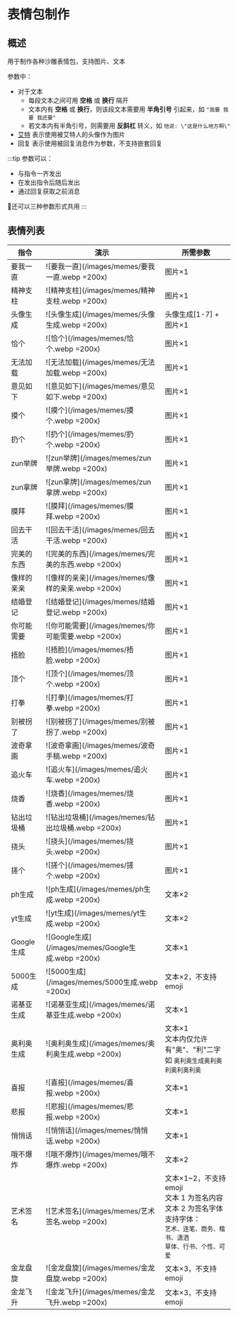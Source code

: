# 表情包制作

## 概述

用于制作各种沙雕表情包，支持图片、文本

参数中：

- 对于文本
  - 每段文本之间可用 **空格** 或 **换行** 隔开
  - 文本内有 **空格** 或 **换行**，则该段文本需要用 **半角引号** 引起来，如 `"我要 我要 我还要"`
  - 若文本内有半角引号，则需要用 **反斜杠** 转义，如 `他说: \"这是什么地方啊\"`
- [艾特](/about/glossary.html#%E8%89%BE%E7%89%B9) 表示使用被艾特人的头像作为图片
- 回复 表示使用被回复消息作为参数，不支持嵌套回复

:::tip
参数可以：

- 与指令一齐发出
- 在发出指令后随后发出
- 通过回复获取之前消息

🍥还可以三种参数形式共用
:::

## 表情列表

|指令|演示|所需参数|
|---|----|-------|
|要我一直|![要我一直](/images/memes/要我一直.webp =200x)|图片×1|
|精神支柱|![精神支柱](/images/memes/精神支柱.webp =200x)|图片×1|
|头像生成|![头像生成](/images/memes/头像生成.webp =200x)|头像生成[1-7] + 图片×1|
|恰个|![恰个](/images/memes/恰个.webp =200x)|图片×1|
|无法加载|![无法加载](/images/memes/无法加载.webp =200x)|图片×1|
|意见如下|![意见如下](/images/memes/意见如下.webp =200x)|图片×1|
|摸个|![摸个](/images/memes/摸个.webp =200x)|图片×1|
|扔个|![扔个](/images/memes/扔个.webp =200x)|图片×1|
|zun举牌|![zun举牌](/images/memes/zun举牌.webp =200x)|图片×1|
|zun拿牌|![zun拿牌](/images/memes/zun拿牌.webp =200x)|图片×1|
|膜拜|![膜拜](/images/memes/膜拜.webp =200x)|图片×1|
|回去干活|![回去干活](/images/memes/回去干活.webp =200x)|图片×1|
|完美的东西|![完美的东西](/images/memes/完美的东西.webp =200x)|图片×1|
|像样的亲亲|![像样的亲亲](/images/memes/像样的亲亲.webp =200x)|图片×1|
|结婚登记|![结婚登记](/images/memes/结婚登记.webp =200x)|图片×1|
|你可能需要|![你可能需要](/images/memes/你可能需要.webp =200x)|图片×1|
|捂脸|![捂脸](/images/memes/捂脸.webp =200x)|图片×1|
|顶个|![顶个](/images/memes/顶个.webp =200x)|图片×1|
|打拳|![打拳](/images/memes/打拳.webp =200x)|图片×1|
|别被拐了|![别被拐了](/images/memes/别被拐了.webp =200x)|图片×1|
|波奇拿画|![波奇拿画](/images/memes/波奇手稿.webp =200x)|图片×1|
|追火车|![追火车](/images/memes/追火车.webp =200x)|图片×1|
|烧香|![烧香](/images/memes/烧香.webp =200x)|图片×1|
|钻出垃圾桶|![钻出垃圾桶](/images/memes/钻出垃圾桶.webp =200x)|图片×1|
|挠头|![挠头](/images/memes/挠头.webp =200x)|图片×1|
|搓个|![搓个](/images/memes/搓个.webp =200x)|图片×1|
|ph生成|![ph生成](/images/memes/ph生成.webp =200x)|文本×2|
|yt生成|![yt生成](/images/memes/yt生成.webp =200x)|文本×2|
|Google生成|![Google生成](/images/memes/Google生成.webp =200x)|文本×1|
|5000生成|![5000生成](/images/memes/5000生成.webp =200x)|文本×2，不支持 emoji|
|诺基亚生成|![诺基亚生成](/images/memes/诺基亚生成.webp =200x)|文本×1|
|奥利奥生成|![奥利奥生成](/images/memes/奥利奥生成.webp =200x)|文本×1<br>文本内仅允许有"奥"、"利"二字<br>如 `奥利奥生成奥利奥利奥利奥利奥`|
|喜报|![喜报](/images/memes/喜报.webp =200x)|文本×1|
|悲报|![悲报](/images/memes/悲报.webp =200x)|文本×1|
|悄悄话|![悄悄话](/images/memes/悄悄话.webp =200x)|文本×1|
|哦不爆炸|![哦不爆炸](/images/memes/哦不爆炸.webp =200x)|文本×2|
|艺术签名|![艺术签名](/images/memes/艺术签名.webp =200x)|文本×1~2，不支持 emoji<br>文本 1 为签名内容<br>文本 2 为签名字体<br>支持字体：<br>``艺术、连笔、商务、楷书、潇洒``<br>``草体、行书、个性、可爱``|
|金龙盘旋|![金龙盘旋](/images/memes/金龙盘旋.webp =200x)|文本×3，不支持 emoji|
|金龙飞升|![金龙飞升](/images/memes/金龙飞升.webp =200x)|文本×3，不支持 emoji|
